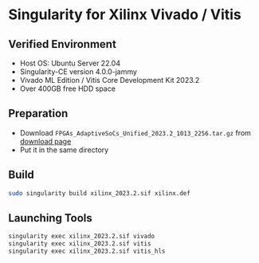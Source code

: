 # Singularity for Xilinx Vivado / Vitis

## Verified Environment
- Host OS: Ubuntu Server 22.04
- Singularity-CE version 4.0.0-jammy
- Vivado ML Edition / Vitis Core Development Kit 2023.2
- Over 400GB free HDD space

## Preparation
- Download `FPGAs_AdaptiveSoCs_Unified_2023.2_1013_2256.tar.gz` from [download page](https://www.xilinx.com/support/download.html)
- Put it in the same directory

## Build
```bash
sudo singularity build xilinx_2023.2.sif xilinx.def
```

## Launching Tools
```bash
singularity exec xilinx_2023.2.sif vivado
singularity exec xilinx_2023.2.sif vitis
singularity exec xilinx_2023.2.sif vitis_hls
```
